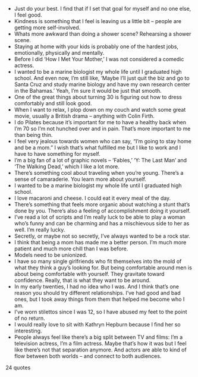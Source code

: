  - Just do your best. I find that if I set that goal for myself and no one else, I feel good.
 - Kindness is something that I feel is leaving us a little bit – people are getting more self-involved.
 - Whats more awkward than doing a shower scene? Rehearsing a shower scene.
 - Staying at home with your kids is probably one of the hardest jobs, emotionally, physically and mentally.
 - Before I did ‘How I Met Your Mother,’ I was not considered a comedic actress.
 - I wanted to be a marine biologist my whole life until I graduated high school. And even now, I’m still like, ‘Maybe I’ll just quit the biz and go to Santa Cruz and study marine biology and have my own research center in the Bahamas.’ Yeah, I’m sure it would be just that smooth.
 - One of the great things about turning 30 is figuring out how to dress comfortably and still look good.
 - When I want to relax, I plop down on my couch and watch some great movie, usually a British drama – anything with Colin Firth.
 - I do Pilates because it’s important for me to have a healthy back when I’m 70 so I’m not hunched over and in pain. That’s more important to me than being thin.
 - I feel very jealous towards women who can say, “I’m going to stay home and be a mom.” I wish that’s what fulfilled me but I like to work and I have to have something for myself.
 - I’m a big fan of a lot of graphic novels – ‘Fables,’ ‘Y: The Last Man’ and ‘The Walking Dead,’ which I like a lot more.
 - There’s something cool about traveling when you’re young. There’s a sense of camaraderie. You learn more about yourself.
 - I wanted to be a marine biologist my whole life until I graduated high school.
 - I love macaroni and cheese. I could eat it every meal of the day.
 - There’s something that feels more organic about watching a stunt that’s done by you. There’s also a feeling of accomplishment doing it yourself.
 - I’ve read a lot of scripts and I’m really luck to be able to play a woman who’s funny and can be charming and has a mischievous side to her as well. I’m really lucky.
 - Secretly, or maybe not so secretly, I’ve always wanted to be a rock star.
 - I think that being a mom has made me a better person. I’m much more patient and much more chill than I was before.
 - Models need to be unionized.
 - I have so many single girlfriends who fit themselves into the mold of what they think a guy’s looking for. But being comfortable around men is about being comfortable with yourself. They gravitate toward confidence. Really, that is what they want to be around.
 - In my early twenties, I had no idea who I was. And I think that’s one reason you should try different relationships. I’ve had good and bad ones, but I took away things from them that helped me become who I am.
 - I’ve worn stilettos since I was 12, so I have abused my feet to the point of no return.
 - I would really love to sit with Kathryn Hepburn because I find her so interesting.
 - People always feel like there’s a big split between TV and films: I’m a television actress, I’m a film actress. Maybe that’s how it was but I feel like there’s not that separation anymore. And actors are able to kind of flow between both worlds – and connect to both audiences.

24 quotes